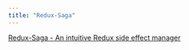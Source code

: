 ```yaml
---
title: "Redux-Saga"
---
```


[Redux-Saga - An intuitive Redux side effect manager](https://redux-saga.js.org/)

